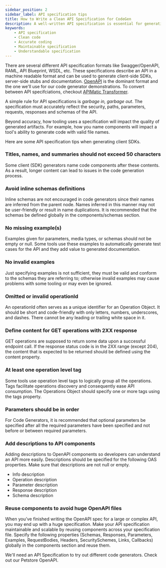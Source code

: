 ```yaml
---
sidebar_position: 2
sidebar_label: API specification tips
title: How to Write a Clean API Specification for CodeGen
description: A well-written API specification is essential for generating accurate and reliable SDK code. Here are some tips to help you write a clean, understandable, and maintainable specification.
keywords:
    - API specification
    - Clean code
    - Accurate coding
    - Maintainable specification
    - Understandable specification
---
```



There are several different API specification formats like Swagger/OpenAPI, RAML, API Blueprint, WSDL, etc. These specifications describe an API in a machine readable format and can be used to generate client-side SDKs, server-side stubs and documentation. [OpenAPI](https://swagger.io/specification/) is the dominant format and the one we'll use for our code generator demonstrations. To convert between API specifciations, checkout [APIMatic Transformer](https://www.apimatic.io/transformer/?utm_source=sdksio&utm_medium=referral).


A simple rule for API specifications is *garbage in, garbage out*. The specification must accurately reflect the security, paths, parameters, requests, responses and schemas of the API. 

Beyond accuracy, how tooling uses a specification will impact the quality of generated artifacts. For example, how you name components will impact a tool's ability to generate code with valid file names.

Here are some API specification tips when generating client SDKs.

### Titles, names, and summaries should not exceed 50 characters
Some client (SDK) generators name code components after these contents. As a result, longer content can lead to issues in the code generation process.

### Avoid inline schemas definitions
Inline schemas are not encouraged in code generators since their names are inferred from the parent node. Names inferred in this manner may not be user-friendly or result in name duplications. It is recommended that the schemas be defined globally in the components/schemas section.

### No missing example(s)
Examples given for parameters, media types, or schemas should not be empty or  null. Some tools use these examples to automatically generate test cases for the API and they add value to generated documentation.

### No invalid examples
 Just specifying examples is not sufficient, they must be valid and conform to the schemas they are referring to; otherwise invalid examples may cause problems with some tooling or may even be ignored. 

### Omitted or invalid operationId
 An operationId often serves as a unique identifier for an Operation Object. It should be short and code-friendly with only letters, numbers, underscores, and dashes. There cannot be any leading or trailing white space in it.

### Define content for GET operations with 2XX response
 GET operations are supposed to return some data upon a successful endpoint call. If the response status code is in the 2XX range (except 204), the content that is expected to be returned should be defined using the content property.

### At least one operation level tag
 Some tools use operation level tags to logically group all the operations. Tags facilitate operations discovery and consequently ease API consumption. The Operations Object should specify one or more tags using the tags property.

### Parameters should be in order
 For Code Generators, it is recommended that optional parameters be specified after all the required parameters have been specified and not before or between required parameters.

### Add descriptions to API components
 Adding descriptions to OpenAPI components so developers can understand an  API more easily. Descriptions should be specified for the following OAS properties. Make sure that descriptions are not null or empty.
 * Info description
 * Operation description
 * Parameter description
 * Response description
 * Schema description

###  Reuse components to avoid huge OpenAPI files
 When you’ve finished writing the OpenAPI spec for a large or complex API, you may end up with a huge specification. Make your API specification maintainable and scalable by reusing components across your specification file. Specify the following properties (Schemas, Responses, Parameters, Examples, RequestBodies, Headers, SecuritySchemes, Links, Callbacks)  globally in the components section and reuse them. 

We'll need an API Specification to try out different code generators. Check out our Petstore OpenAPI.